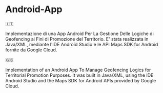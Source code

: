 # Android-App

🇮🇹

Implementazione di una App Android Per La Gestione Delle Logiche di Geofencing ai Fini di Promozione del Territorio. E' stata realizzata in Java/XML, mediante l'IDE Android Studio e le API Maps SDK for Android fornite da Google Cloud.

🇬🇧

Implementation of an Android App To Manage Geofencing Logics for Territorial Promotion Purposes. It was built in Java/XML, using the IDE Android Studio and the Maps SDK for Android APIs provided by Google Cloud.
